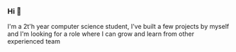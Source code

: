 ### Hi  👋

I'm a 2t'h year computer science student, I've built a few projects by myself and I'm looking for a role where I can grow and learn from other experienced team 


<!--
**NadavPorat/NadavPorat** is a ✨ _special_ ✨ repository because its `README.md` (this file) appears on your GitHub profile.

Here are some ideas to get you started:

- 🔭 I’m currently working on ...

- 👯 I’m looking to collaborate on ...
- 🤔 I’m looking for help with ...
- 💬 Ask me about ...
- 📫 How to reach me: ...
- 😄 Pronouns: ...
- ⚡ Fun fact: ...
-->

